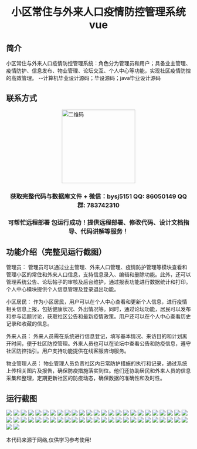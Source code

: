 <p><h1 align="center">小区常住与外来人口疫情防控管理系统vue</h1></p>

## 简介
小区常住与外来人口疫情防控管理系统：角色分为管理员和用户；具备业主管理、疫情防护、信息发布、物业管理、论坛交互、个人中心等功能，实现社区疫情防控的高效管理。    --计算机毕业设计源码；毕设源码；java毕业设计源码


## 联系方式
<img src="https://bs-1329754181.cos.ap-shanghai.myqcloud.com/wx.jpg" alt="二维码" style="display: block; margin: 0 auto;" width="200px">
<p><h3 align="center">获取完整代码与数据库文件 + 微信：bysj5151 QQ: 86050149 QQ群: 783742310</h3></p>
<p><h3 align="center">可帮忙远程部署 包运行成功！提供远程部署、修改代码、设计文档指导、代码讲解等服务！</h3></p>

## 功能介绍（完整见运行截图）
管理员： 管理员可以通过业主管理、外来人口管理、疫情防护管理等模块查看和管理小区的常住和外来人口信息，支持信息录入、编辑和删除功能。此外，还可以管理系统公告、论坛帖子的审核及后台维护，通过报表功能进行数据统计和打印。个人中心模块提供个人信息管理及登录退出功能。

小区居民： 作为小区居民，用户可以在个人中心查看和更新个人信息，进行疫情相关信息上报，包括健康状况、外出情况等。同时，通过论坛功能，居民可以发布和参与话题讨论，获取社区公告和最新疫情政策。用户还可以在个人中心查看历史记录和收藏的信息。

外来人员： 外来人员需在系统进行信息登记，填写基本情况、来访目的和计划离开时间，便于社区防控管理。外来人员也可以在论坛中查看公告和防疫信息，遵守社区防控指引。用户支持功能提供在线客服咨询服务。

物业管理人员： 物业管理人员负责社区内日常防护措施的执行和记录，通过系统上传相关图片及报告，确保防疫措施落实到位。他们还协助居民和外来人员的信息采集和整理，定期更新社区的防疫动态，确保数据的准确性和及时性。


## 运行截图
![](https://bs-1329754181.cos.ap-shanghai.myqcloud.com/ssm/XiaoQuChangZhuYuWaiLaiRenKouYiQingFangKongGuanLiXiTong/img/001.jpg)
![](https://bs-1329754181.cos.ap-shanghai.myqcloud.com/ssm/XiaoQuChangZhuYuWaiLaiRenKouYiQingFangKongGuanLiXiTong/img/002.jpg)
![](https://bs-1329754181.cos.ap-shanghai.myqcloud.com/ssm/XiaoQuChangZhuYuWaiLaiRenKouYiQingFangKongGuanLiXiTong/img/003.jpg)
![](https://bs-1329754181.cos.ap-shanghai.myqcloud.com/ssm/XiaoQuChangZhuYuWaiLaiRenKouYiQingFangKongGuanLiXiTong/img/004.jpg)
![](https://bs-1329754181.cos.ap-shanghai.myqcloud.com/ssm/XiaoQuChangZhuYuWaiLaiRenKouYiQingFangKongGuanLiXiTong/img/005.jpg)
![](https://bs-1329754181.cos.ap-shanghai.myqcloud.com/ssm/XiaoQuChangZhuYuWaiLaiRenKouYiQingFangKongGuanLiXiTong/img/006.jpg)
![](https://bs-1329754181.cos.ap-shanghai.myqcloud.com/ssm/XiaoQuChangZhuYuWaiLaiRenKouYiQingFangKongGuanLiXiTong/img/007.jpg)
![](https://bs-1329754181.cos.ap-shanghai.myqcloud.com/ssm/XiaoQuChangZhuYuWaiLaiRenKouYiQingFangKongGuanLiXiTong/img/008.jpg)
![](https://bs-1329754181.cos.ap-shanghai.myqcloud.com/ssm/XiaoQuChangZhuYuWaiLaiRenKouYiQingFangKongGuanLiXiTong/img/009.jpg)
![](https://bs-1329754181.cos.ap-shanghai.myqcloud.com/ssm/XiaoQuChangZhuYuWaiLaiRenKouYiQingFangKongGuanLiXiTong/img/010.jpg)
![](https://bs-1329754181.cos.ap-shanghai.myqcloud.com/ssm/XiaoQuChangZhuYuWaiLaiRenKouYiQingFangKongGuanLiXiTong/img/011.jpg)
![](https://bs-1329754181.cos.ap-shanghai.myqcloud.com/ssm/XiaoQuChangZhuYuWaiLaiRenKouYiQingFangKongGuanLiXiTong/img/012.jpg)
![](https://bs-1329754181.cos.ap-shanghai.myqcloud.com/ssm/XiaoQuChangZhuYuWaiLaiRenKouYiQingFangKongGuanLiXiTong/img/013.jpg)
![](https://bs-1329754181.cos.ap-shanghai.myqcloud.com/ssm/XiaoQuChangZhuYuWaiLaiRenKouYiQingFangKongGuanLiXiTong/img/014.jpg)
![](https://bs-1329754181.cos.ap-shanghai.myqcloud.com/ssm/XiaoQuChangZhuYuWaiLaiRenKouYiQingFangKongGuanLiXiTong/img/015.jpg)
![](https://bs-1329754181.cos.ap-shanghai.myqcloud.com/ssm/XiaoQuChangZhuYuWaiLaiRenKouYiQingFangKongGuanLiXiTong/img/016.jpg)
![](https://bs-1329754181.cos.ap-shanghai.myqcloud.com/ssm/XiaoQuChangZhuYuWaiLaiRenKouYiQingFangKongGuanLiXiTong/img/017.jpg)
![](https://bs-1329754181.cos.ap-shanghai.myqcloud.com/ssm/XiaoQuChangZhuYuWaiLaiRenKouYiQingFangKongGuanLiXiTong/img/018.jpg)
![](https://bs-1329754181.cos.ap-shanghai.myqcloud.com/ssm/XiaoQuChangZhuYuWaiLaiRenKouYiQingFangKongGuanLiXiTong/img/019.jpg)
![](https://bs-1329754181.cos.ap-shanghai.myqcloud.com/ssm/XiaoQuChangZhuYuWaiLaiRenKouYiQingFangKongGuanLiXiTong/img/020.jpg)
![](https://bs-1329754181.cos.ap-shanghai.myqcloud.com/ssm/XiaoQuChangZhuYuWaiLaiRenKouYiQingFangKongGuanLiXiTong/img/021.jpg)
![](https://bs-1329754181.cos.ap-shanghai.myqcloud.com/ssm/XiaoQuChangZhuYuWaiLaiRenKouYiQingFangKongGuanLiXiTong/img/022.jpg)
![](https://bs-1329754181.cos.ap-shanghai.myqcloud.com/ssm/XiaoQuChangZhuYuWaiLaiRenKouYiQingFangKongGuanLiXiTong/img/023.jpg)
![](https://bs-1329754181.cos.ap-shanghai.myqcloud.com/ssm/XiaoQuChangZhuYuWaiLaiRenKouYiQingFangKongGuanLiXiTong/img/024.jpg)
![](https://bs-1329754181.cos.ap-shanghai.myqcloud.com/ssm/XiaoQuChangZhuYuWaiLaiRenKouYiQingFangKongGuanLiXiTong/img/025.jpg)
![](https://bs-1329754181.cos.ap-shanghai.myqcloud.com/ssm/XiaoQuChangZhuYuWaiLaiRenKouYiQingFangKongGuanLiXiTong/img/026.jpg)
![](https://bs-1329754181.cos.ap-shanghai.myqcloud.com/ssm/XiaoQuChangZhuYuWaiLaiRenKouYiQingFangKongGuanLiXiTong/img/027.jpg)
![](https://bs-1329754181.cos.ap-shanghai.myqcloud.com/ssm/XiaoQuChangZhuYuWaiLaiRenKouYiQingFangKongGuanLiXiTong/img/028.jpg)
![](https://bs-1329754181.cos.ap-shanghai.myqcloud.com/ssm/XiaoQuChangZhuYuWaiLaiRenKouYiQingFangKongGuanLiXiTong/img/029.jpg)
![](https://bs-1329754181.cos.ap-shanghai.myqcloud.com/ssm/XiaoQuChangZhuYuWaiLaiRenKouYiQingFangKongGuanLiXiTong/img/030.jpg)
![](https://bs-1329754181.cos.ap-shanghai.myqcloud.com/ssm/XiaoQuChangZhuYuWaiLaiRenKouYiQingFangKongGuanLiXiTong/img/031.jpg)
![](https://bs-1329754181.cos.ap-shanghai.myqcloud.com/ssm/XiaoQuChangZhuYuWaiLaiRenKouYiQingFangKongGuanLiXiTong/img/032.jpg)
![](https://bs-1329754181.cos.ap-shanghai.myqcloud.com/ssm/XiaoQuChangZhuYuWaiLaiRenKouYiQingFangKongGuanLiXiTong/img/033.jpg)
![](https://bs-1329754181.cos.ap-shanghai.myqcloud.com/ssm/XiaoQuChangZhuYuWaiLaiRenKouYiQingFangKongGuanLiXiTong/img/034.jpg)
![](https://bs-1329754181.cos.ap-shanghai.myqcloud.com/ssm/XiaoQuChangZhuYuWaiLaiRenKouYiQingFangKongGuanLiXiTong/img/035.jpg)
![](https://bs-1329754181.cos.ap-shanghai.myqcloud.com/ssm/XiaoQuChangZhuYuWaiLaiRenKouYiQingFangKongGuanLiXiTong/img/036.jpg)
![](https://bs-1329754181.cos.ap-shanghai.myqcloud.com/ssm/XiaoQuChangZhuYuWaiLaiRenKouYiQingFangKongGuanLiXiTong/img/037.jpg)
![](https://bs-1329754181.cos.ap-shanghai.myqcloud.com/ssm/XiaoQuChangZhuYuWaiLaiRenKouYiQingFangKongGuanLiXiTong/img/038.jpg)
![](https://bs-1329754181.cos.ap-shanghai.myqcloud.com/ssm/XiaoQuChangZhuYuWaiLaiRenKouYiQingFangKongGuanLiXiTong/img/039.jpg)
![](https://bs-1329754181.cos.ap-shanghai.myqcloud.com/ssm/XiaoQuChangZhuYuWaiLaiRenKouYiQingFangKongGuanLiXiTong/img/040.jpg)
![](https://bs-1329754181.cos.ap-shanghai.myqcloud.com/ssm/XiaoQuChangZhuYuWaiLaiRenKouYiQingFangKongGuanLiXiTong/img/041.jpg)
![](https://bs-1329754181.cos.ap-shanghai.myqcloud.com/ssm/XiaoQuChangZhuYuWaiLaiRenKouYiQingFangKongGuanLiXiTong/img/042.jpg)
![](https://bs-1329754181.cos.ap-shanghai.myqcloud.com/ssm/XiaoQuChangZhuYuWaiLaiRenKouYiQingFangKongGuanLiXiTong/img/043.jpg)
![](https://bs-1329754181.cos.ap-shanghai.myqcloud.com/ssm/XiaoQuChangZhuYuWaiLaiRenKouYiQingFangKongGuanLiXiTong/img/044.jpg)
![](https://bs-1329754181.cos.ap-shanghai.myqcloud.com/ssm/XiaoQuChangZhuYuWaiLaiRenKouYiQingFangKongGuanLiXiTong/img/045.jpg)
![](https://bs-1329754181.cos.ap-shanghai.myqcloud.com/ssm/XiaoQuChangZhuYuWaiLaiRenKouYiQingFangKongGuanLiXiTong/img/046.jpg)
![](https://bs-1329754181.cos.ap-shanghai.myqcloud.com/ssm/XiaoQuChangZhuYuWaiLaiRenKouYiQingFangKongGuanLiXiTong/img/047.jpg)
![](https://bs-1329754181.cos.ap-shanghai.myqcloud.com/ssm/XiaoQuChangZhuYuWaiLaiRenKouYiQingFangKongGuanLiXiTong/img/048.jpg)
![](https://bs-1329754181.cos.ap-shanghai.myqcloud.com/ssm/XiaoQuChangZhuYuWaiLaiRenKouYiQingFangKongGuanLiXiTong/img/049.jpg)
![](https://bs-1329754181.cos.ap-shanghai.myqcloud.com/ssm/XiaoQuChangZhuYuWaiLaiRenKouYiQingFangKongGuanLiXiTong/img/050.jpg)
![](https://bs-1329754181.cos.ap-shanghai.myqcloud.com/ssm/XiaoQuChangZhuYuWaiLaiRenKouYiQingFangKongGuanLiXiTong/img/051.jpg)
![](https://bs-1329754181.cos.ap-shanghai.myqcloud.com/ssm/XiaoQuChangZhuYuWaiLaiRenKouYiQingFangKongGuanLiXiTong/img/052.jpg)

<p>本代码来源于网络,仅供学习参考使用!</p>

